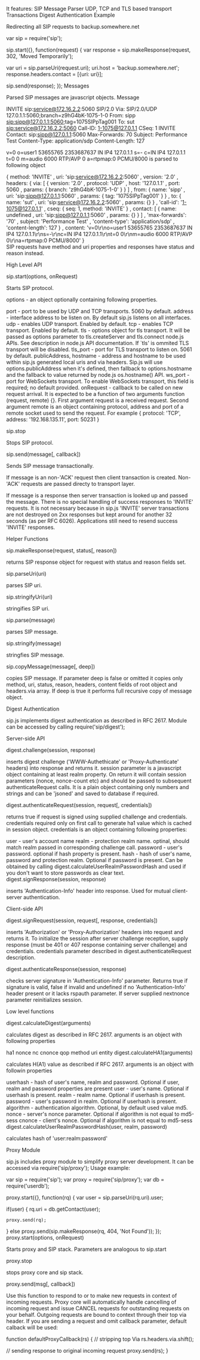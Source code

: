 It features:
SIP Message Parser
UDP, TCP and TLS based transport
Transactions
Digest Authentication
Example 

Redirecting all SIP requests to backup.somewhere.net

var sip = require('sip');

sip.start({}, function(request) {
  var response = sip.makeResponse(request, 302, 'Moved Temporarily');

  var uri = sip.parseUri(request.uri);
  uri.host = 'backup.somewhere.net'; 
  response.headers.contact = [{uri: uri}];

  sip.send(response);
});
Messages

Parsed SIP messages are javascript objects. Message

INVITE sip:service@172.16.2.2:5060 SIP/2.0
Via: SIP/2.0/UDP 127.0.1.1:5060;branch=z9hG4bK-1075-1-0
From: sipp <sip:sipp@127.0.1.1:5060>;tag=1075SIPpTag001
To: sut <sip:service@172.16.2.2:5060>
Call-ID: 1-1075@127.0.1.1
CSeq: 1 INVITE
Contact: sip:sipp@127.0.1.1:5060
Max-Forwards: 70
Subject: Performance Test
Content-Type: application/sdp
Content-Length:   127

v=0
o=user1 53655765 2353687637 IN IP4 127.0.1.1
s=-
c=IN IP4 127.0.1.1
t=0 0
m=audio 6000 RTP/AVP 0
a=rtpmap:0 PCMU/8000
is parsed to following object

{ method: 'INVITE'
, uri: 'sip:service@172.16.2.2:5060'
, version: '2.0'
, headers: 
   { via: 
      [ { version: '2.0'
        , protocol: 'UDP'
        , host: '127.0.1.1'
        , port: 5060
        , params: { branch: 'z9hG4bK-1075-1-0' }
        }
      ]
   , from: 
      { name: 'sipp'
      , uri: 'sip:sipp@127.0.1.1:5060'
      , params: { tag: '1075SIPpTag001' }
      }
   , to: 
      { name: 'sut'
      , uri: 'sip:service@172.16.2.2:5060'
      , params: {}
      }
   , 'call-id': '1-1075@127.0.1.1'
   , cseq: { seq: 1, method: 'INVITE' }
   , contact: 
      [ { name: undefined
        , uri: 'sip:sipp@127.0.1.1:5060'
        , params: {}
        }
      ]
   , 'max-forwards': '70'
   , subject: 'Performance Test'
   , 'content-type': 'application/sdp'
   , 'content-length': 127
   }
, content: 'v=0\r\no=user1 53655765 2353687637 IN IP4 127.0.1.1\r\ns=-\r\nc=IN IP4 127.0.1.1\r\nt=0 0\r\nm=audio 6000 RTP/AVP 0\r\na=rtpmap:0 PCMU/8000'
}    
SIP requests have method and uri properties and responses have status and reason instead.

High Level API

sip.start(options, onRequest)

Starts SIP protocol.

options - an object optionally containing following properties.

port - port to be used by UDP and TCP transports. 5060 by default.
address - interface address to be listen on. By default sip.js listens on all interfaces.
udp - enables UDP transport. Enabled by default.
tcp - enables TCP transport. Enabled by default.
tls - options object for tls transport. It will be passed as options parameter to tls.createServer and tls.connect node.js APIs. See description in node.js API documentation. If `tls' is ommited TLS transport will be disabled.
tls_port - port for TLS transport to listen on. 5061 by default.
publicAddress, hostname - address and hostname to be used within sip.js generated local uris and via headers. Sip.js will use options.publicAddress when it's defined, then fallback to options.hostname and the fallback to value returned by node.js os.hostname() API.
ws_port - port for WebSockets transport. To enable WebSockets transport, this field is required; no default provided.
onRequest - callback to be called on new request arrival. It is expected to be a function of two arguments function (request, remote) {}. First argument request is a received request. Second argument remote is an object containing protocol, address and port of a remote socket used to send the request. For example { protocol: 'TCP', address: '192.168.135.11', port: 50231 }

sip.stop

Stops SIP protocol.

sip.send(message[, callback])

Sends SIP message transactionally.

If message is an non-'ACK' request then client transaction is created. Non-'ACK' requests are passed directy to transport layer.

If message is a response then server transaction is looked up and passed the message. There is no special handling of success responses to 'INVITE' requests. It is not necessary because in sip.js 'INVITE' server transactions are not destroyed on 2xx responses but kept around for another 32 seconds (as per RFC 6026). Applications still need to resend success 'INVITE' responses.

Helper Functions

sip.makeResponse(request, status[, reason])

returns SIP response object for request with status and reason fields set.

sip.parseUri(uri)

parses SIP uri.

sip.stringifyUri(uri)

stringifies SIP uri.

sip.parse(message)

parses SIP message.

sip.stringify(message)

stringfies SIP message.

sip.copyMessage(message[, deep])

copies SIP message. If parameter deep is false or omitted it copies only method, uri, status, reason, headers, content fields of root object and headers.via array. If deep is true it performs full recursive copy of message object.

Digest Authentication

sip.js implements digest authentication as described in RFC 2617. Module can be accessed by calling require('sip/digest');

Server-side API

digest.challenge(session, response)

inserts digest challenge ('WWW-Authethicate' or 'Proxy-Authenticate' headers) into response and returns it. session parameter is a javascript object containing at least realm property. On return it will contain session parameters (nonce, nonce-count etc) and should be passed to subsequent authenticateRequest calls. It is a plain object containing only numbers and strings and can be 'jsoned' and saved to database if required.

digest.authenticateRequest(session, request[, credentials])

returns true if request is signed using supplied challenge and credentials. credentials required only on first call to generate ha1 value which is cached in session object. credentials is an object containing following properties:

user - user's account name
realm - protection realm name. optinal, should match realm passed in corresponding challenge call.
password - user's password. optional if hash property is present.
hash - hash of user's name, password and protection realm. Optional if password is present. Can be obtained by calling digest.calculateUserRealmPasswordHash and used if you don't want to store passwords as clear text.
digest.signResponse(session, response)

inserts 'Authentication-Info' header into response. Used for mutual client-server authentication.

Client-side API

digest.signRequest(session, request[, response, credentials])

inserts 'Authorization' or 'Proxy-Authorization' headers into request and returns it. To initialize the session after server challenge reception, supply response (must be 401 or 407 response containing server challenge) and credentials. credentials parameter described in digest.authenticateRequest description.

digest.authenticateResponse(session, response)

checks server signature in 'Authentication-Info' parameter. Returns true if signature is valid, false if invalid and undefined if no 'Authentication-Info' header present or it lacks rspauth parameter. If server supplied nextnonce parameter reinitializes session.

Low level functions

digest.calculateDigest(arguments)

calculates digest as described in RFC 2617. arguments is an object with following properties

ha1
nonce
nc
cnonce
qop
method
uri
entity
digest.calculateHA1(arguments)

calculates H(A1) value as described if RFC 2617. arguments is an object with followin properties

userhash - hash of user's name, realm and password. Optional if user, realm and password properties are present
user - user's name. Optional if userhash is present.
realm - realm name. Optional if userhash is present.
password - user's password in realm. Optional if userhash is present.
algorithm - authentication algorithm. Optional, by default used value md5.
nonce - server's nonce parameter. Optional if algorithm is not equal to md5-sess
cnonce - client's nonce. Optional if algorithm is not equal to md5-sess
digest.calculateUserRealmPasswordHash(user, realm, password)

calculates hash of 'user:realm:password'

Proxy Module

sip.js includes proxy module to simplify proxy server development. It can be accessed via require('sip/proxy'); Usage example:

var sip = require('sip');
var proxy = require('sip/proxy');
var db = require('userdb');

proxy.start({}, function(rq) {
  var user = sip.parseUri(rq.uri).user;

  if(user) {
    rq.uri = db.getContact(user);

    proxy.send(rq);
  }
  else
    proxy.send(sip.makeResponse(rq, 404, 'Not Found')); 
});
proxy.start(options, onRequest)

Starts proxy and SIP stack. Parameters are analogous to sip.start

proxy.stop

stops proxy core and sip stack.

proxy.send(msg[, callback])

Use this function to respond to or to make new requests in context of incoming requests. Proxy core will automatically handle cancelling of incoming request and issue CANCEL requests for outstanding requests on your behalf. Outgoing requests are bound to context through their top via header. If you are sending a request and omit callback parameter, default calback will be used:

function defaultProxyCallback(rs) {
  // stripping top Via
  rs.headers.via.shift();

  // sending response to original incoming request
  proxy.send(rs);
} 
